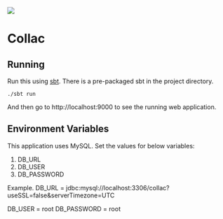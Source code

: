 [<img src="https://img.shields.io/travis/playframework/play-java-starter-example.svg"/>](https://travis-ci.org/playframework/play-java-starter-example)

# Collac

## Running


Run this using [sbt](http://www.scala-sbt.org/). 
There is a pre-packaged sbt in the project directory.

```
./sbt run
```

And then go to http://localhost:9000 to see the running web application.

## Environment Variables
This application uses MySQL. Set the values for below variables:
1. DB_URL
2. DB_USER
3. DB_PASSWORD

Example.
DB_URL = jdbc:mysql://localhost:3306/collac?useSSL=false&serverTimezone=UTC

DB_USER = root
DB_PASSWORD = root

